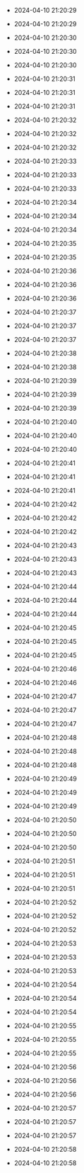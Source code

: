 
- 2024-04-10 21:20:29

- 2024-04-10 21:20:29

- 2024-04-10 21:20:30

- 2024-04-10 21:20:30

- 2024-04-10 21:20:30

- 2024-04-10 21:20:31

- 2024-04-10 21:20:31

- 2024-04-10 21:20:31

- 2024-04-10 21:20:32

- 2024-04-10 21:20:32

- 2024-04-10 21:20:32

- 2024-04-10 21:20:33

- 2024-04-10 21:20:33

- 2024-04-10 21:20:33

- 2024-04-10 21:20:34

- 2024-04-10 21:20:34

- 2024-04-10 21:20:34

- 2024-04-10 21:20:35

- 2024-04-10 21:20:35

- 2024-04-10 21:20:36

- 2024-04-10 21:20:36

- 2024-04-10 21:20:36

- 2024-04-10 21:20:37

- 2024-04-10 21:20:37

- 2024-04-10 21:20:37

- 2024-04-10 21:20:38

- 2024-04-10 21:20:38

- 2024-04-10 21:20:39

- 2024-04-10 21:20:39

- 2024-04-10 21:20:39

- 2024-04-10 21:20:40

- 2024-04-10 21:20:40

- 2024-04-10 21:20:40

- 2024-04-10 21:20:41

- 2024-04-10 21:20:41

- 2024-04-10 21:20:41

- 2024-04-10 21:20:42

- 2024-04-10 21:20:42

- 2024-04-10 21:20:42

- 2024-04-10 21:20:43

- 2024-04-10 21:20:43

- 2024-04-10 21:20:43

- 2024-04-10 21:20:44

- 2024-04-10 21:20:44

- 2024-04-10 21:20:44

- 2024-04-10 21:20:45

- 2024-04-10 21:20:45

- 2024-04-10 21:20:45

- 2024-04-10 21:20:46

- 2024-04-10 21:20:46

- 2024-04-10 21:20:47

- 2024-04-10 21:20:47

- 2024-04-10 21:20:47

- 2024-04-10 21:20:48

- 2024-04-10 21:20:48

- 2024-04-10 21:20:48

- 2024-04-10 21:20:49

- 2024-04-10 21:20:49

- 2024-04-10 21:20:49

- 2024-04-10 21:20:50

- 2024-04-10 21:20:50

- 2024-04-10 21:20:50

- 2024-04-10 21:20:51

- 2024-04-10 21:20:51

- 2024-04-10 21:20:51

- 2024-04-10 21:20:52

- 2024-04-10 21:20:52

- 2024-04-10 21:20:52

- 2024-04-10 21:20:53

- 2024-04-10 21:20:53

- 2024-04-10 21:20:53

- 2024-04-10 21:20:54

- 2024-04-10 21:20:54

- 2024-04-10 21:20:54

- 2024-04-10 21:20:55

- 2024-04-10 21:20:55

- 2024-04-10 21:20:55

- 2024-04-10 21:20:56

- 2024-04-10 21:20:56

- 2024-04-10 21:20:56

- 2024-04-10 21:20:57

- 2024-04-10 21:20:57

- 2024-04-10 21:20:57

- 2024-04-10 21:20:58

- 2024-04-10 21:20:58
